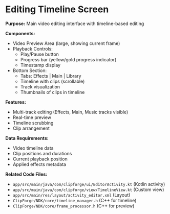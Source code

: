 # Editing Timeline Screen

**Purpose:** Main video editing interface with timeline-based editing

**Components:**
- Video Preview Area (large, showing current frame)
- Playback Controls:
  - Play/Pause button
  - Progress bar (yellow/gold progress indicator)
  - Timestamp display
- Bottom Section:
  - Tabs: Effects | Main | Library
  - Timeline with clips (scrollable)
  - Track visualization
  - Thumbnails of clips in timeline

**Features:**
- Multi-track editing (Effects, Main, Music tracks visible)
- Real-time preview
- Timeline scrubbing
- Clip arrangement

**Data Requirements:**
- Video timeline data
- Clip positions and durations
- Current playback position
- Applied effects metadata

**Related Code Files:**
- `app/src/main/java/com/clipforge/ui/EditorActivity.kt` (Kotlin activity)
- `app/src/main/java/com/clipforge/view/TimelineView.kt` (Custom view)
- `app/src/main/res/layout/activity_editor.xml` (Layout)
- `ClipForge/NDK/core/timeline_manager.h` (C++ for timeline)
- `ClipForge/NDK/core/frame_processor.h` (C++ for preview)
